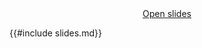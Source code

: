 <!-- markdown-link-check-disable -->
<center>
<a target="_blank" href="slides.html"><i class="fa fa-share-square"></i> Open slides</a>
</center>
<!-- markdown-link-check-enable -->

<!-- Optionally, place other content for this lesson in the page *only* here -->

{{#include slides.md}}
<a href="#top" style="position: fixed; right: 11%; bottom: 3%;"><i style="font-size: 1.3em;" class="fa fa-arrow-up"></i></a>

